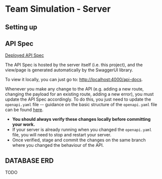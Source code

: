 # Team Simulation - Server

## Setting up

## API Spec

[TODO]: <Deploy and update the link below>
[Deployed API Spec](https://UPDATEME)

The API Spec is hosted by the server itself (i.e. this project), and the view/page is generated automatically by the SwaggerUI library.

To view it locally, you can just go to: [http://localhost:4000/api-docs](http://localhost:4000/api-docs).

Whenever you make any change to the API (e.g. adding a new route, changing the payload for an existing route, adding a new error), you must update the API Spec accordingly. To do this, you just need to update the `openapi.yaml` file -- guidance on the basic structure of the `openapi.yaml` file can be found [here](https://swagger.io/docs/specification/about/).

- **You should always verify these changes locally before committing your work.**
- If your server is already running when you changed the `openapi.yaml` file, you will need to stop and restart your server.
- Once verified, stage and commit the changes on the same branch where you changed the behaviour of the API.

## DATABASE ERD

[TODO]: <Update this with your ERD>
TODO
